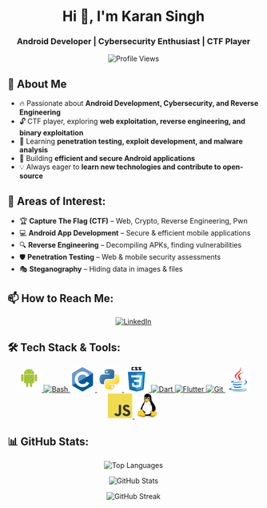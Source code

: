 <h1 align="center">Hi 👋, I'm Karan Singh</h1>
<h3 align="center">Android Developer | Cybersecurity Enthusiast | CTF Player</h3>

<p align="center">
  <img src="https://komarev.com/ghpvc/?username=normie69k&label=Profile%20views&color=0e75b6&style=flat" alt="Profile Views" />
</p>

## 🚀 About Me
- 🔥 Passionate about **Android Development, Cybersecurity, and Reverse Engineering**  
- 🔓 CTF player, exploring **web exploitation, reverse engineering, and binary exploitation**  
- 🎯 Learning **penetration testing, exploit development, and malware analysis**  
- 📱 Building **efficient and secure Android applications**  
- 💡 Always eager to **learn new technologies and contribute to open-source**  

## 🎯 Areas of Interest:
- 🏆 **Capture The Flag (CTF)** – Web, Crypto, Reverse Engineering, Pwn  
- 💻 **Android App Development** – Secure & efficient mobile applications  
- 🔍 **Reverse Engineering** – Decompiling APKs, finding vulnerabilities  
- 🛡️ **Penetration Testing** – Web & mobile security assessments  
- 🎭 **Steganography** – Hiding data in images & files  

## 📫 How to Reach Me:
<p align="center">
  <a href="https://www.linkedin.com/in/karan-singh-725928333" target="_blank">
    <img src="https://raw.githubusercontent.com/rahuldkjain/github-profile-readme-generator/master/src/images/icons/Social/linked-in-alt.svg" alt="LinkedIn" height="40" width="40" />
  </a>
</p>

## 🛠️ Tech Stack & Tools:
<p align="center">
  <a href="https://developer.android.com" target="_blank"> <img src="https://raw.githubusercontent.com/devicons/devicon/master/icons/android/android-original-wordmark.svg" alt="Android" width="50" height="50"/> </a>
  <a href="https://www.gnu.org/software/bash/" target="_blank"> <img src="https://www.vectorlogo.zone/logos/gnu_bash/gnu_bash-icon.svg" alt="Bash" width="50" height="50"/> </a>
  <a href="https://www.cprogramming.com/" target="_blank"> <img src="https://raw.githubusercontent.com/devicons/devicon/master/icons/c/c-original.svg" alt="C" width="50" height="50"/> </a>
  <a href="https://www.python.org/" target="_blank"> <img src="https://raw.githubusercontent.com/devicons/devicon/master/icons/python/python-original.svg" alt="Python" width="50" height="50"/> </a>
  <a href="https://www.w3schools.com/css/" target="_blank"> <img src="https://raw.githubusercontent.com/devicons/devicon/master/icons/css3/css3-original-wordmark.svg" alt="CSS3" width="50" height="50"/> </a>
  <a href="https://dart.dev" target="_blank"> <img src="https://www.vectorlogo.zone/logos/dartlang/dartlang-icon.svg" alt="Dart" width="50" height="50"/> </a>
  <a href="https://flutter.dev" target="_blank"> <img src="https://www.vectorlogo.zone/logos/flutterio/flutterio-icon.svg" alt="Flutter" width="50" height="50"/> </a>
  <a href="https://git-scm.com/" target="_blank"> <img src="https://www.vectorlogo.zone/logos/git-scm/git-scm-icon.svg" alt="Git" width="50" height="50"/> </a>
  <a href="https://www.java.com" target="_blank"> <img src="https://raw.githubusercontent.com/devicons/devicon/master/icons/java/java-original.svg" alt="Java" width="50" height="50"/> </a>
  <a href="https://developer.mozilla.org/en-US/docs/Web/JavaScript" target="_blank"> <img src="https://raw.githubusercontent.com/devicons/devicon/master/icons/javascript/javascript-original.svg" alt="JavaScript" width="50" height="50"/> </a>
  <a href="https://www.linux.org/" target="_blank"> <img src="https://raw.githubusercontent.com/devicons/devicon/master/icons/linux/linux-original.svg" alt="Linux" width="50" height="50"/> </a>
</p>

## 📊 GitHub Stats:
<p align="center">
  <img src="https://github-readme-stats.vercel.app/api/top-langs?username=normie69k&show_icons=true&locale=en&layout=compact" alt="Top Languages" />
</p>

<p align="center">
  <img src="https://github-readme-stats.vercel.app/api?username=normie69k&show_icons=true&locale=en" alt="GitHub Stats" />
</p>

<p align="center">
  <img src="https://github-readme-streak-stats.herokuapp.com/?user=normie69k&" alt="GitHub Streak" />
</p>
